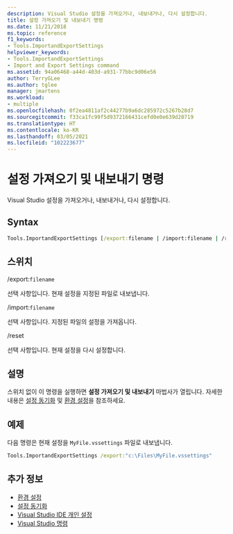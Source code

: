 ```yaml
---
description: Visual Studio 설정을 가져오거나, 내보내거나, 다시 설정합니다.
title: 설정 가져오기 및 내보내기 명령
ms.date: 11/21/2018
ms.topic: reference
f1_keywords:
- Tools.ImportandExportSettings
helpviewer_keywords:
- Tools.ImportandExportSettings
- Import and Export Settings command
ms.assetid: 94a06468-a44d-403d-a931-77bbc9d06e56
author: TerryGLee
ms.author: tglee
manager: jmartens
ms.workload:
- multiple
ms.openlocfilehash: 0f2ea4811af2c44277b9a6dc285972c5267b28d7
ms.sourcegitcommit: f33ca1fc99f5d9372166431cefd0e0e639d20719
ms.translationtype: HT
ms.contentlocale: ko-KR
ms.lasthandoff: 03/05/2021
ms.locfileid: "102223677"
---
```

# <a name="import-and-export-settings-command"></a>설정 가져오기 및 내보내기 명령

Visual Studio 설정을 가져오거나, 내보내거나, 다시 설정합니다.

## <a name="syntax"></a>Syntax

```cmd
Tools.ImportandExportSettings [/export:filename | /import:filename | /reset]
```

## <a name="switches"></a>스위치

/export:`filename`

선택 사항입니다. 현재 설정을 지정된 파일로 내보냅니다.

/import:`filename`

선택 사항입니다. 지정된 파일의 설정을 가져옵니다.

/reset

선택 사항입니다. 현재 설정을 다시 설정합니다.

## <a name="remarks"></a>설명

스위치 없이 이 명령을 실행하면 **설정 가져오기 및 내보내기** 마법사가 열립니다. 자세한 내용은 [설정 동기화](../synchronized-settings-in-visual-studio.md) 및 [환경 설정](../environment-settings.md)을 참조하세요.

## <a name="example"></a>예제

다음 명령은 현재 설정을 `MyFile.vssettings` 파일로 내보냅니다.

```cmd
Tools.ImportandExportSettings /export:"c:\Files\MyFile.vssettings"
```

## <a name="see-also"></a>추가 정보

- [환경 설정](../../ide/environment-settings.md)
- [설정 동기화](../../ide/synchronized-settings-in-visual-studio.md)
- [Visual Studio IDE 개인 설정](../../ide/personalizing-the-visual-studio-ide.md)
- [Visual Studio 명령](../../ide/reference/visual-studio-commands.md)
